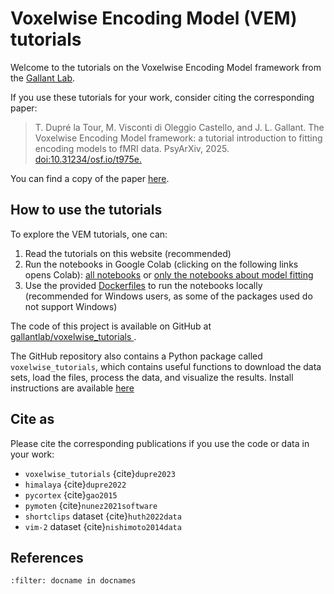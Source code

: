 # Voxelwise Encoding Model (VEM) tutorials

Welcome to the tutorials on the Voxelwise Encoding Model framework from the
[Gallant Lab](https://gallantlab.org).

If you use these tutorials for your work, consider citing the corresponding paper:

> T. Dupré la Tour, M. Visconti di Oleggio Castello, and J. L. Gallant. The Voxelwise Encoding Model framework: a tutorial introduction to fitting encoding models to fMRI data. PsyArXiv, 2025. [doi:10.31234/osf.io/t975e.](https://doi.org/10.31234/osf.io/t975e)

You can find a copy of the paper [here](https://doi.org/10.31234/osf.io/t975e).

## How to use the tutorials

To explore the VEM tutorials, one can:

1. Read the tutorials on this website (recommended)
2. Run the notebooks in Google Colab (clicking on the following links opens Colab):
  [all notebooks](https://colab.research.google.com/github/gallantlab/voxelwise_tutorials/blob/main/tutorials/notebooks/shortclips/vem_tutorials_merged_for_colab.ipynb) or [only the notebooks about model fitting](https://colab.research.google.com/github/gallantlab/voxelwise_tutorials/blob/main/tutorials/notebooks/shortclips/vem_tutorials_merged_for_colab_model_fitting.ipynb)
3. Use the provided [Dockerfiles](https://github.com/gallantlab/voxelwise_tutorials/tree/main/docker) to run the notebooks locally (recommended for Windows users, as some of the packages used do not support Windows)

The code of this project is available on GitHub at [gallantlab/voxelwise_tutorials
](https://github.com/gallantlab/voxelwise_tutorials). 

The GitHub repository also contains a Python package called
`voxelwise_tutorials`, which contains useful functions to download the data
sets, load the files, process the data, and visualize the results. Install
instructions are available [here](voxelwise_package.rst)

## Cite as

Please cite the corresponding publications if you use the code or data in your work:
- `voxelwise_tutorials` {cite}`dupre2023`
- `himalaya` {cite}`dupre2022`
- `pycortex` {cite}`gao2015`
- `pymoten` {cite}`nunez2021software`
- `shortclips` dataset {cite}`huth2022data`
- `vim-2` dataset {cite}`nishimoto2014data`

## References
```{bibliography}
:filter: docname in docnames
```